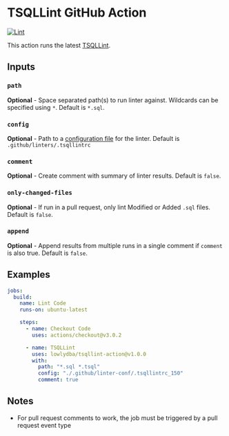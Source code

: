 # TSQLLint GitHub Action

[![Lint](https://github.com/lowlydba/tsqllint-action/actions/workflows/lint.yml/badge.svg)](https://github.com/lowlydba/tsqllint-action/actions/workflows/lint.yml)

This action runs the latest [TSQLLint](https://github.com/tsqllint/tsqllint).

## Inputs

### `path`

**Optional** - Space separated path(s) to run linter against.
Wildcards can be specified using `*`.
Default is `*.sql`.

### `config`

**Optional** - Path to a [configuration file](https://github.com/tsqllint/tsqllint#configuration)
for the linter.
Default is `.github/linters/.tsqllintrc`

### `comment`

**Optional** - Create comment with summary of linter results.
Default is `false`.

### `only-changed-files`

**Optional** - If run in a pull request, only lint Modified or Added `.sql` files.
Default is `false`.

### `append`

**Optional** - Append results from multiple runs in a single comment if `comment` is also true.
Default is `false`.

## Examples

```yml
jobs:
  build:
    name: Lint Code
    runs-on: ubuntu-latest

    steps:
      - name: Checkout Code
        uses: actions/checkout@v3.0.2

      - name: TSQLLint
        uses: lowlydba/tsqllint-action@v1.0.0
        with:
          path: "*.sql *.tsql"
          config: "./.github/linter-conf/.tsqllintrc_150"
          comment: true
```

## Notes

* For pull request comments to work, the job must be triggered by a pull request event type
